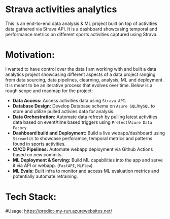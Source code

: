 # Strava activities analytics
This is an end-to-end data analysis & ML project built on top of activities data gathered via Strava API. 
It is a dashboard showcasing temporal and performance metrics on different sports activities captured using Strava.

# Motivation:
I wanted to have control over the data I am working with and built a data analytics project showcasing different aspects of a 
data project ranging from data sourcing, data pipelines, clearning, analysis, ML and deployment. It is meant to be an iterative process that evolves over time. 
Below is a rough scope and roadmap for the project:
- **Data Access:** Access activities data using `Strava API`.
- **Database Design:** Develop Database schema on `Azure SQL`/`MySQL` to store and utilize pulled activies data for analysis.
- **Data Orchestration:** Automate data refresh by pulling latest activities data based on event/time based triggers using `Prefect`/`Azure Data Facory`.
- **Dashboard build and Deployment:** Build a live webapp/dashboard using `Streamlit` to showcase perforamce, temporal metrics and patterns found in sports activities.
- **CI/CD Pipelines:** Automate webapp deployment via Github Actions based on new commits.
- **ML Deployment & Serving:** Build ML capabilities into the app and serve it via API or webapp. (`FastAPI`, `MLFlow`)
- **ML Evals:** Built infra to monitor and access ML evaluation metrics and potentially automate retraining.

# Tech Stack:

#Usage:
https://predict-my-run.azurewebsites.net/


